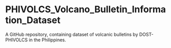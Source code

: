 # PHIVOLCS_Volcano_Bulletin_Information_Dataset
A GitHub repository, containing dataset of volcanic bulletins by DOST-PHIVOLCS in the Philippines.
